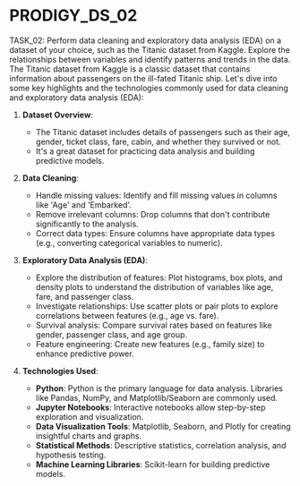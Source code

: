 # PRODIGY_DS_02
TASK_02:
Perform data cleaning and exploratory data analysis (EDA) on a dataset of your choice, such as the Titanic dataset from Kaggle. Explore the relationships between variables and identify patterns and trends in the data.
 The Titanic dataset from Kaggle is a classic dataset that contains information about passengers on the ill-fated Titanic ship. Let's dive into some key highlights and the technologies commonly used for data cleaning and exploratory data analysis (EDA):

1. **Dataset Overview**:
   - The Titanic dataset includes details of passengers such as their age, gender, ticket class, fare, cabin, and whether they survived or not.
   - It's a great dataset for practicing data analysis and building predictive models.

2. **Data Cleaning**:
   - Handle missing values: Identify and fill missing values in columns like 'Age' and 'Embarked'.
   - Remove irrelevant columns: Drop columns that don't contribute significantly to the analysis.
   - Correct data types: Ensure columns have appropriate data types (e.g., converting categorical variables to numeric).

3. **Exploratory Data Analysis (EDA)**:
   - Explore the distribution of features: Plot histograms, box plots, and density plots to understand the distribution of variables like age, fare, and passenger class.
   - Investigate relationships: Use scatter plots or pair plots to explore correlations between features (e.g., age vs. fare).
   - Survival analysis: Compare survival rates based on features like gender, passenger class, and age group.
   - Feature engineering: Create new features (e.g., family size) to enhance predictive power.

4. **Technologies Used**:
   - **Python**: Python is the primary language for data analysis. Libraries like Pandas, NumPy, and Matplotlib/Seaborn are commonly used.
   - **Jupyter Notebooks**: Interactive notebooks allow step-by-step exploration and visualization.
   - **Data Visualization Tools**: Matplotlib, Seaborn, and Plotly for creating insightful charts and graphs.
   - **Statistical Methods**: Descriptive statistics, correlation analysis, and hypothesis testing.
   - **Machine Learning Libraries**: Scikit-learn for building predictive models.
